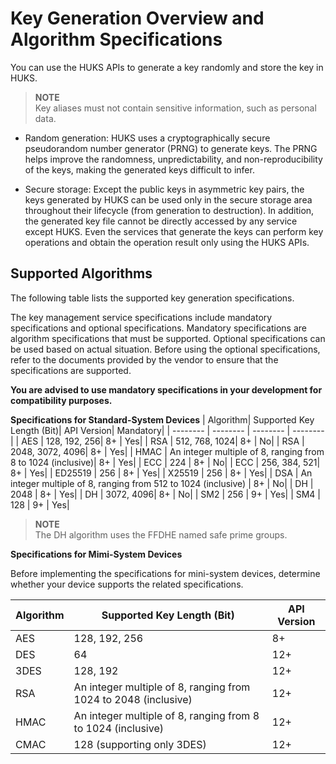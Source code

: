 # Key Generation Overview and Algorithm Specifications

You can use the HUKS APIs to generate a key randomly and store the key in HUKS.
> **NOTE**<br>
> Key aliases must not contain sensitive information, such as personal data.

- Random generation: HUKS uses a cryptographically secure pseudorandom number generator (PRNG) to generate keys. The PRNG helps improve the randomness, unpredictability, and non-reproducibility of the keys, making the generated keys difficult to infer.

- Secure storage: Except the public keys in asymmetric key pairs, the keys generated by HUKS can be used only in the secure storage area throughout their lifecycle (from generation to destruction). In addition, the generated key file cannot be directly accessed by any service except HUKS. Even the services that generate the keys can perform key operations and obtain the operation result only using the HUKS APIs.


## Supported Algorithms

The following table lists the supported key generation specifications.
<!--Del-->
The key management service specifications include mandatory specifications and optional specifications. Mandatory specifications are algorithm specifications that must be supported. Optional specifications can be used based on actual situation. Before using the optional specifications, refer to the documents provided by the vendor to ensure that the specifications are supported.

**You are advised to use mandatory specifications in your development for compatibility purposes.**
<!--DelEnd-->
**Specifications for Standard-System Devices**
| Algorithm| Supported Key Length (Bit)| API Version| <!--DelCol4-->Mandatory|
| -------- | -------- | -------- | -------- |
| AES | 128, 192, 256| 8+ | Yes|
| <!--DelRow-->RSA | 512, 768, 1024| 8+ | No|
| RSA | 2048, 3072, 4096| 8+ | Yes|
| HMAC | An integer multiple of 8, ranging from 8 to 1024 (inclusive)| 8+ | Yes|
| <!--DelRow-->ECC | 224 | 8+ | No|
| ECC | 256, 384, 521| 8+ | Yes|
| ED25519 | 256 | 8+ | Yes|
| X25519 | 256 | 8+ | Yes|
| <!--DelRow-->DSA | An integer multiple of 8, ranging from 512 to 1024 (inclusive) | 8+ | No|
| DH | 2048 | 8+ | Yes|
| <!--DelRow-->DH | 3072, 4096| 8+ | No|
| SM2 | 256 | 9+ | Yes|
| SM4 | 128 | 9+ | Yes|

> **NOTE**<br>
> The DH algorithm uses the FFDHE named safe prime groups.

**Specifications for Mimi-System Devices**

<!--Del-->
Before implementing the specifications for mini-system devices, determine whether your device supports the related specifications.
<!--DelEnd-->

| Algorithm| Supported Key Length (Bit)| API Version|
| -------- | -------- | -------- |
| AES | 128, 192, 256| 8+ |
| DES | 64 | 12+ |
| 3DES | 128, 192| 12+ |
| RSA | An integer multiple of 8, ranging from 1024 to 2048 (inclusive)| 12+ |
| HMAC | An integer multiple of 8, ranging from 8 to 1024 (inclusive)| 12+ |
| CMAC | 128 (supporting only 3DES)| 12+ |

